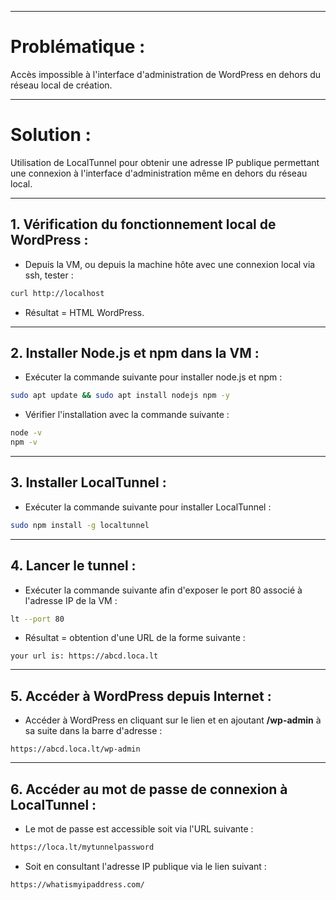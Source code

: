 
---
# Problématique :
Accès impossible à l'interface d'administration de WordPress en dehors du réseau local de création.

---
# Solution :
Utilisation de LocalTunnel pour obtenir une adresse IP publique permettant une connexion à l'interface d'administration même en dehors du réseau local.

---
## 1. Vérification du fonctionnement local de WordPress :

- Depuis la VM, ou depuis la machine hôte avec une connexion local via ssh, tester :
```bash
curl http://localhost
```
- Résultat = HTML WordPress.

---
##  2. Installer Node.js et npm dans la VM :

- Exécuter la commande suivante pour installer node.js et npm :
```bash
sudo apt update && sudo apt install nodejs npm -y
```

- Vérifier l'installation avec la commande suivante :
```bash
node -v
npm -v
```

---
## 3. Installer LocalTunnel :

- Exécuter la commande suivante pour installer LocalTunnel :
```bash
sudo npm install -g localtunnel
```

---
## 4. Lancer le tunnel :

- Exécuter la commande suivante afin d'exposer le port 80 associé à l'adresse IP de la VM :
```bash
lt --port 80
```

- Résultat = obtention d'une URL de la forme suivante :
```
your url is: https://abcd.loca.lt
```

---
## 5. Accéder à WordPress depuis Internet :

- Accéder à WordPress en cliquant sur le lien et en ajoutant **/wp-admin** à sa suite dans la barre d'adresse :
```
https://abcd.loca.lt/wp-admin
```

---
## 6. Accéder au mot de passe de connexion à LocalTunnel :

- Le mot de passe est accessible soit via l'URL suivante :
```bash
https://loca.lt/mytunnelpassword
```

- Soit en consultant l'adresse IP publique via le lien suivant :
```bash
https://whatismyipaddress.com/
```